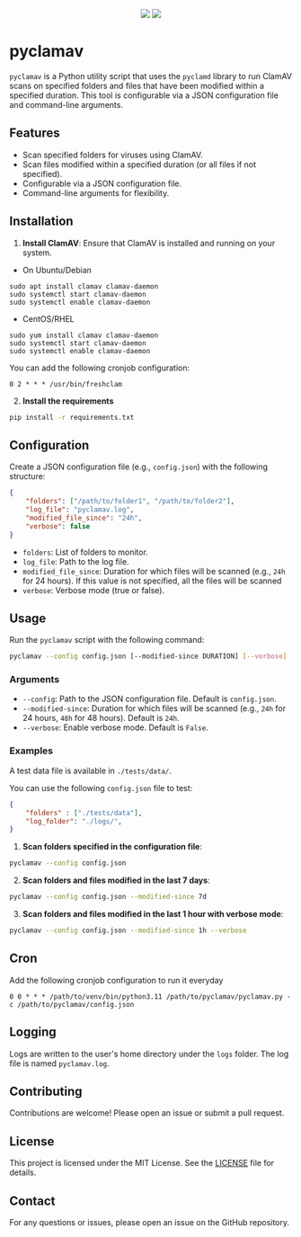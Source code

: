 <p align="center">
<img src="https://github.com/AlteredCoder/pyclamav/actions/workflows/pytest.yml/badge.svg">
<img src="https://img.shields.io/endpoint?url=https://gist.githubusercontent.com/AlteredCoder/88ae1c5c4c732ba28346b3fac87b44a3/raw/covbadge.json">
</p>

# pyclamav

`pyclamav` is a Python utility script that uses the `pyclamd` library to run ClamAV scans on specified folders and files that have been modified within a specified duration. This tool is configurable via a JSON configuration file and command-line arguments.

## Features

- Scan specified folders for viruses using ClamAV.
- Scan files modified within a specified duration (or all files if not specified).
- Configurable via a JSON configuration file.
- Command-line arguments for flexibility.

## Installation

1. **Install ClamAV**: Ensure that ClamAV is installed and running on your system.

- On Ubuntu/Debian

```
sudo apt install clamav clamav-daemon
sudo systemctl start clamav-daemon
sudo systemctl enable clamav-daemon
```

- CentOS/RHEL

```
sudo yum install clamav clamav-daemon
sudo systemctl start clamav-daemon
sudo systemctl enable clamav-daemon
```

You can add the following cronjob configuration:

```
0 2 * * * /usr/bin/freshclam
```

2. **Install the requirements**

```bash
pip install -r requirements.txt
```

## Configuration

Create a JSON configuration file (e.g., `config.json`) with the following structure:

```json
{
    "folders": ["/path/to/folder1", "/path/to/folder2"],
    "log_file": "pyclamav.log",
    "modified_file_since": "24h",
    "verbose": false
}
```

- `folders`: List of folders to monitor.
- `log_file`: Path to the log file.
- `modified_file_since`: Duration for which files will be scanned (e.g., `24h` for 24 hours). If this value is not specified, all the files will be scanned
- `verbose`: Verbose mode (true or false).

## Usage

Run the `pyclamav` script with the following command:

```bash
pyclamav --config config.json [--modified-since DURATION] [--verbose]
```

### Arguments

- `--config`: Path to the JSON configuration file. Default is `config.json`.
- `--modified-since`: Duration for which files will be scanned (e.g., `24h` for 24 hours, `48h` for 48 hours). Default is `24h`.
- `--verbose`: Enable verbose mode. Default is `False`.

### Examples

A test data file is available in `./tests/data/`.

You can use the following `config.json` file to test:

```json
{
    "folders" : ["./tests/data"],
    "log_folder": "./logs/",
}
```

1. **Scan folders specified in the configuration file**:

```bash
pyclamav --config config.json
```

2. **Scan folders and files modified in the last 7 days**:

```bash
pyclamav --config config.json --modified-since 7d
```

3. **Scan folders and files modified in the last 1 hour with verbose mode**:

```bash
pyclamav --config config.json --modified-since 1h --verbose
```

## Cron

Add the following cronjob configuration to run it everyday

```
0 0 * * * /path/to/venv/bin/python3.11 /path/to/pyclamav/pyclamav.py -c /path/to/pyclamav/config.json
```

## Logging

Logs are written to the user's home directory under the `logs` folder. The log file is named `pyclamav.log`.

## Contributing

Contributions are welcome! Please open an issue or submit a pull request.

## License

This project is licensed under the MIT License. See the [LICENSE](LICENSE) file for details.

## Contact

For any questions or issues, please open an issue on the GitHub repository.